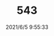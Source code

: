 ﻿---
layout: post 
title: 0543
tags: 
categories: housing-terminal
overview: 
series: 
part_number: 0543-1
thumb_img: 
small_img: static/202106/543-20210605.jpg
date: 2021/6/5 9:55:33
---



